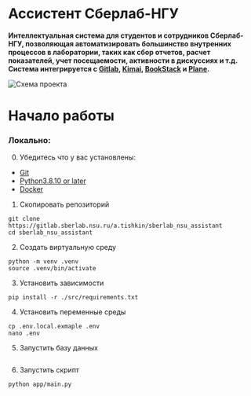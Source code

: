 # Ассистент Сберлаб-НГУ

**Интеллектуальная система для студентов и сотрудников Сберлаб-НГУ, позволяющая автоматизировать большинство внутренних процессов в лаборатории, таких как сбор отчетов, расчет показателей, учет посещаемости, активности в дискуссиях и т.д. Система интегрируется с [__Gitlab__](), [__Kimai__](), [__BookStack__]() и [__Plane__]().**

![Схема проекта](схема.png)

# Начало работы

### Локально:

0. Убедитесь что у вас установлены:
* [Git](https://git-scm.com/)
* [Python3.8.10 or later](https://www.python.org/)
* [Docker](https://www.docker.com/)
  
1. Скопировать репозиторий
```shell
git clone https://gitlab.sberlab.nsu.ru/a.tishkin/sberlab_nsu_assistant
cd sberlab_nsu_assistant
```
2. Создать виртуальную среду
```shell
python -m venv .venv
source .venv/bin/activate
```
3. Установить зависимости
```shell
pip install -r ./src/requirements.txt
```
4. Установить переменные среды
```shell
cp .env.local.exmaple .env
nano .env
```
5. Запустить базу данных
```shell
```
6. Запустить скрипт
```shell
python app/main.py
```
